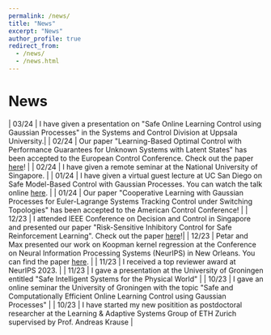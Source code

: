 ```yaml
---
permalink: /news/
title: "News"
excerpt: "News"
author_profile: true
redirect_from: 
  - /news/
  - /news.html
---
```


News
======
<style>
table, td, th {
   border: none!important;
}
</style>
| 03/24 | I have given a presentation on "Safe Online Learning Control using Gaussian Processes" in the Systems and Control Division at Uppsala University.|
| 02/24 | Our paper "Learning-Based Optimal Control with Performance Guarantees for Unknown Systems with Latent States" has been accepted to the European Control Conference. Check out the paper [here](https://arxiv.org/pdf/2303.17963)! |
| 02/24 | I have given a remote seminar at the National University of Singapore. |
| 01/24 | I have given a virtual guest lecture at UC San Diego on Safe Model-Based Control with Gaussian Processes. You can watch the talk online [here](https://youtu.be/0LoYwunmKDg?si=TF_zmGJE-8u_0Bwh). |
| 01/24 | Our paper "Cooperative Learning with Gaussian Processes for Euler-Lagrange Systems Tracking Control under Switching Topologies" has been accepted to the American Control Conference! |
| 12/23 | I attended IEEE Conference on Decision and Control in Singapore and presented our paper "Risk-Sensitive Inhibitory Control for Safe Reinforcement Learning". Check out the paper [here](https://arxiv.org/pdf/2310.01538.pdf)!|
| 12/23 | Petar and Max presented our work on Koopman kernel regression at the Conference on Neural Information Processing Systems (NeurIPS) in New Orleans. You can find the paper [here](https://arxiv.org/pdf/2305.16215). |
| 11/23 | I received a top reviewer award at NeurIPS 2023. |
| 11/23 | I gave a presentation at the University of Groningen entitled "Safe Intelligent Systems for the Physical World" |
| 10/23 | I gave an online seminar the University of Groningen with the topic "Safe and Computationally Efficient Online Learning Control using Gaussian Processes" |
| 10/23 | I have started my new positition as postdoctoral researcher at the Learning & Adaptive Systems Group of ETH Zurich supervised by Prof. Andreas Krause |

